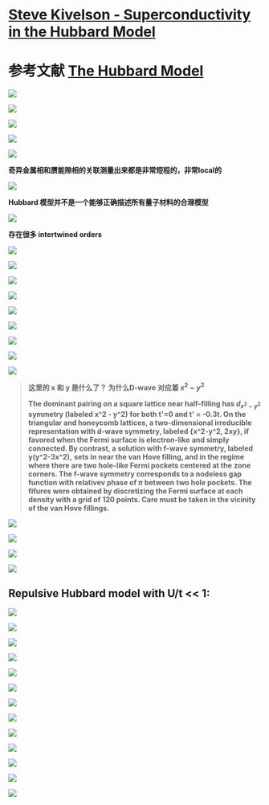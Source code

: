 # [Steve Kivelson - Superconductivity in the Hubbard Model](https://www.youtube.com/watch?v=BBUoKzsyisg)
# 参考文献 [The Hubbard Model](https://www.annualreviews.org/doi/abs/10.1146/annurev-conmatphys-031620-102024)


![](https://github.com/yangyuan16/Literatures_reading/blob/main/strong_correlated_electrons/figs-A-Hubbard-1/fig1.png)

![](https://github.com/yangyuan16/Literatures_reading/blob/main/strong_correlated_electrons/figs-A-Hubbard-1/fig2.png)

![](https://github.com/yangyuan16/Literatures_reading/blob/main/strong_correlated_electrons/figs-A-Hubbard-1/fig3.png)

![](https://github.com/yangyuan16/Literatures_reading/blob/main/strong_correlated_electrons/figs-A-Hubbard-1/fig4.png)

![](https://github.com/yangyuan16/Literatures_reading/blob/main/strong_correlated_electrons/figs-A-Hubbard-1/fig5.png)

**奇异金属相和赝能隙相的关联测量出来都是非常短程的，非常local的**

![](https://github.com/yangyuan16/Literatures_reading/blob/main/strong_correlated_electrons/figs-A-Hubbard-1/fig6.png)

**Hubbard 模型并不是一个能够正确描述所有量子材料的合理模型**

![](https://github.com/yangyuan16/Literatures_reading/blob/main/strong_correlated_electrons/figs-A-Hubbard-1/fig7.png)

**存在很多 intertwined orders**

![](https://github.com/yangyuan16/Literatures_reading/blob/main/strong_correlated_electrons/figs-A-Hubbard-1/fig8.png)

![](https://github.com/yangyuan16/Literatures_reading/blob/main/strong_correlated_electrons/figs-A-Hubbard-1/fig9.png)

![](https://github.com/yangyuan16/Literatures_reading/blob/main/strong_correlated_electrons/figs-A-Hubbard-1/fig10.png)

![](https://github.com/yangyuan16/Literatures_reading/blob/main/strong_correlated_electrons/figs-A-Hubbard-1/fig11.png)

![](https://github.com/yangyuan16/Literatures_reading/blob/main/strong_correlated_electrons/figs-A-Hubbard-1/fig12.png)

![](https://github.com/yangyuan16/Literatures_reading/blob/main/strong_correlated_electrons/figs-A-Hubbard-1/fig13.png)

![](https://github.com/yangyuan16/Literatures_reading/blob/main/strong_correlated_electrons/figs-A-Hubbard-1/fig14.png)

![](https://github.com/yangyuan16/Literatures_reading/blob/main/strong_correlated_electrons/figs-A-Hubbard-1/fig15.png)

![](https://github.com/yangyuan16/Literatures_reading/blob/main/strong_correlated_electrons/figs-A-Hubbard-1/fig16.png)

> **这里的 x 和 y 是什么了？ 为什么D-wave 对应着 $x^2 - y^2$**
>
> **The dominant pairing on a square lattice near half-filling has $d_{x^2-y^2}$ symmetry (labeled x^2 - y^2)**
> **for both t'=0 and t' = -0.3t. On the triangular and honeycomb lattices, a two-dimensional irreducible**
> **representation with d-wave symmetry, labeled {x^2-y^2, 2xy}, if favored when the Fermi surface is electron-like**
> **and simply connected. By contrast, a solution with f-wave symmetry, labeled y(y^2-3x^2),**
> **sets in near the van Hove filling, and in the regime where there are two hole-like Fermi pockets centered at the**
> **zone corners. The f-wave symmetry corresponds to a nodeless gap function with relativev phase of $\pi$ between**
> **two hole pockets. The fifures were obtained by discretizing the Fermi surface at each density with a grid of**
> **120 points. Care must be taken in the vicinity of the van Hove fillings.**


![](https://github.com/yangyuan16/Literatures_reading/blob/main/strong_correlated_electrons/figs-A-Hubbard-1/fig17.png)

![](https://github.com/yangyuan16/Literatures_reading/blob/main/strong_correlated_electrons/figs-A-Hubbard-1/fig18.png)

![](https://github.com/yangyuan16/Literatures_reading/blob/main/strong_correlated_electrons/figs-A-Hubbard-1/fig19.png)

![](https://github.com/yangyuan16/Literatures_reading/blob/main/strong_correlated_electrons/figs-A-Hubbard-1/fig20.png)

## Repulsive Hubbard model with U/t << 1:

![](https://github.com/yangyuan16/Literatures_reading/blob/main/strong_correlated_electrons/figs-A-Hubbard-1/fig21.png)

![](https://github.com/yangyuan16/Literatures_reading/blob/main/strong_correlated_electrons/figs-A-Hubbard-1/fig22.png)

![](https://github.com/yangyuan16/Literatures_reading/blob/main/strong_correlated_electrons/figs-A-Hubbard-1/fig23.png)

![](https://github.com/yangyuan16/Literatures_reading/blob/main/strong_correlated_electrons/figs-A-Hubbard-1/fig24.png)

![](https://github.com/yangyuan16/Literatures_reading/blob/main/strong_correlated_electrons/figs-A-Hubbard-1/fig25.png)

![](https://github.com/yangyuan16/Literatures_reading/blob/main/strong_correlated_electrons/figs-A-Hubbard-1/fig26.png)

![](https://github.com/yangyuan16/Literatures_reading/blob/main/strong_correlated_electrons/figs-A-Hubbard-1/fig27.png)

![](https://github.com/yangyuan16/Literatures_reading/blob/main/strong_correlated_electrons/figs-A-Hubbard-1/fig28.png)

![](https://github.com/yangyuan16/Literatures_reading/blob/main/strong_correlated_electrons/figs-A-Hubbard-1/fig29.png)

![](https://github.com/yangyuan16/Literatures_reading/blob/main/strong_correlated_electrons/figs-A-Hubbard-1/fig30.png)

![](https://github.com/yangyuan16/Literatures_reading/blob/main/strong_correlated_electrons/figs-A-Hubbard-1/fig31.png)

![](https://github.com/yangyuan16/Literatures_reading/blob/main/strong_correlated_electrons/figs-A-Hubbard-1/fig32.png)

![](https://github.com/yangyuan16/Literatures_reading/blob/main/strong_correlated_electrons/figs-A-Hubbard-1/fig33.png)


